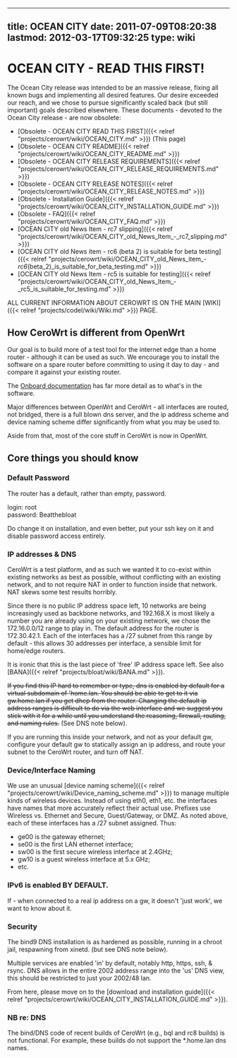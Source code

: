 
---
title: OCEAN CITY
date: 2011-07-09T08:20:38
lastmod: 2012-03-17T09:32:25
type: wiki
---
OCEAN CITY - READ THIS FIRST!
=============================

The Ocean City release was intended to be an massive release, fixing all
known bugs and implementing all desired features. Our desire exceeded
our reach, and we chose to pursue significantly scaled back (but still
important) goals described elsewhere. These documents - devoted to the
Ocean City release - are now obsolete:

-   [Obsolete - OCEAN CITY READ THIS FIRST]({{< relref "projects/cerowrt/wiki/OCEAN_CITY.md" >}})
    (This page)
-   [Obsolete - OCEAN CITY README]({{< relref "projects/cerowrt/wiki/OCEAN_CITY_README.md" >}})
-   [Obsolete - OCEAN CITY RELEASE     REQUIREMENTS]({{< relref "projects/cerowrt/wiki/OCEAN_CITY_RELEASE_REQUIREMENTS.md" >}})
-   [Obsolete - OCEAN CITY RELEASE     NOTES]({{< relref "projects/cerowrt/wiki/OCEAN_CITY_RELEASE_NOTES.md" >}})
-   [Obsolete - Installation     Guide]({{< relref "projects/cerowrt/wiki/OCEAN_CITY_INSTALLATION_GUIDE.md" >}})
-   [Obsolete - FAQ]({{< relref "projects/cerowrt/wiki/OCEAN_CITY_FAQ.md" >}})
-   [OCEAN CITY old News Item - rc7 slipping]({{< relref "projects/cerowrt/wiki/OCEAN_CITY_old_News_Item_-_rc7_slipping.md" >}})
-   [OCEAN CITY old News item - rc6 (beta 2) is suitable for beta testing]({{< relref "projects/cerowrt/wiki/OCEAN_CITY_old_News_item_-_rc6_(beta_2)_is_suitable_for_beta_testing.md" >}})
-   [OCEAN CITY old News Item - rc5 is suitable for testing]({{< relref "projects/cerowrt/wiki/OCEAN_CITY_old_News_Item_-_rc5_is_suitable_for_testing.md" >}})

ALL CURRENT INFORMATION ABOUT CEROWRT IS ON THE MAIN [WIKI]({{< relref "projects/codel/wiki/Wiki.md" >}})
PAGE.

How CeroWrt is different from OpenWrt
-------------------------------------

Our goal is to build more of a test tool for the internet edge than a
home router - although it can be used as such. We encourage you to
install the software on a spare router before committing to using it day
to day - and compare it against your existing router.

The [Onboard
documentation](http://jupiter.lab.bufferbloat.net/cerowrt/about.html)
has far more detail as to what's in the software.

Major differences between OpenWrt and CeroWrt - all interfaces are
routed, not bridged, there is a full blown dns server, and the ip
address scheme and device naming scheme differ significantly from what
you may be used to.

Aside from that, most of the core stuff in CeroWrt is now in OpenWrt.

Core things you should know
---------------------------

### Default Password

The router has a default, rather than empty, password.

login: root\
password: Beatthebloat

Do change it on installation, and even better, put your ssh key on it
and disable password access entirely.

### IP addresses & DNS

CeroWrt is a test platform, and as such we wanted it to co-exist within
existing networks as best as possible, without conflicting with an
existing network, and to not require NAT in order to function inside
that network. NAT skews some test results horribly.

Since there is no public IP address space left, 10 networks are being
increasingly used as backbone networks, and 192.168.X is most likely a
number you are already using on your existing network, we chose the
172.16.0.0/12 range to play in. The default address for the router is
172.30.42.1. Each of the interfaces has a /27 subnet from this range by
default - this allows 30 addresses per interface, a sensible limit for
home/edge routers.

It is ironic that this is the last piece of 'free' IP address space
left. See also [BANA]({{< relref "projects/bloat/wiki/BANA.md" >}}).

~~If you find this IP hard to remember or type, dns is enabled by
default for a virtual subdomain of 'home.lan. You should be able to get
to it via gw.home.lan if you get dhcp from the router. Changing the
default ip address ranges is difficult to do via the web interface and
we suggest you stick with it for a while until you understand the
reasoning, firewall, routing, and naming rules.~~ (See DNS note below).

If you are running this inside your network, and not as your default gw,
configure your default gw to statically assign an ip address, and route
your subnet to the CeroWrt router, and turn off NAT.

### Device/Interface Naming

We use an unusual [device naming scheme]({{< relref "projects/cerowrt/wiki/Device_naming_scheme.md" >}}) to manage multiple
kinds of wireless devices. Instead of using eth0, eth1, etc. the
interfaces have names that more accurately reflect their actual use.
Prefixes use Wireless vs. Ethernet and Secure, Guest/Gateway, or DMZ. As
noted above, each of these interfaces has a /27 subnet assigned. Thus:

-   ge00 is the gateway ethernet;
-   se00 is the first LAN ethernet interface;
-   sw00 is the first secure wireless interface at 2.4GHz;
-   gw10 is a guest wireless interface at 5.x GHz;
-   etc.

### IPv6 is enabled **BY DEFAULT**.

If - when connected to a real ip address on a gw, it doesn't 'just
work', we want to know about it.

### Security

The bind9 DNS installation is as hardened as possible, running in a
chroot jail, respawning from xinetd. (but see DNS note below).

Multiple services are enabled 'in' by default, notably http, https, ssh,
& rsync. DNS allows in the entire 2002 address range into the 'us' DNS
view, this should be restricted to just your 2002/48 lan.

From here, please move on to the [download and installation guide]({{< relref "projects/cerowrt/wiki/OCEAN_CITY_INSTALLATION_GUIDE.md" >}}).

### NB re: DNS

The bind/DNS code of recent builds of CeroWrt (e.g., bql and rc8 builds)
is not functional. For example, these builds do not support the
\*.home.lan dns names.
